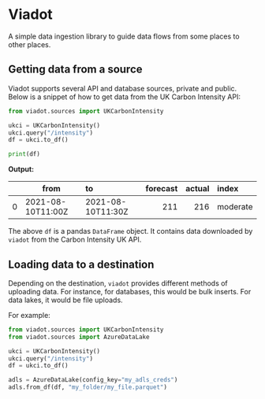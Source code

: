 # Viadot

A simple data ingestion library to guide data flows from some places to other places.

## Getting data from a source

Viadot supports several API and database sources, private and public. Below is a snippet of how to get data from the UK Carbon Intensity API:

```python
from viadot.sources import UKCarbonIntensity

ukci = UKCarbonIntensity()
ukci.query("/intensity")
df = ukci.to_df()

print(df)
```

**Output:**

|     | from              | to                | forecast | actual | index    |
| --: | ----------------- | :---------------- | -------: | -----: | :------- |
|   0 | 2021-08-10T11:00Z | 2021-08-10T11:30Z |      211 |    216 | moderate |

The above `df` is a pandas `DataFrame` object. It contains data downloaded by `viadot` from the Carbon Intensity UK API.

## Loading data to a destination

Depending on the destination, `viadot` provides different methods of uploading data. For instance, for databases, this would be bulk inserts. For data lakes, it would be file uploads.

For example:

```python hl_lines="2 8-9"
from viadot.sources import UKCarbonIntensity
from viadot.sources import AzureDataLake

ukci = UKCarbonIntensity()
ukci.query("/intensity")
df = ukci.to_df()

adls = AzureDataLake(config_key="my_adls_creds")
adls.from_df(df, "my_folder/my_file.parquet")
```
